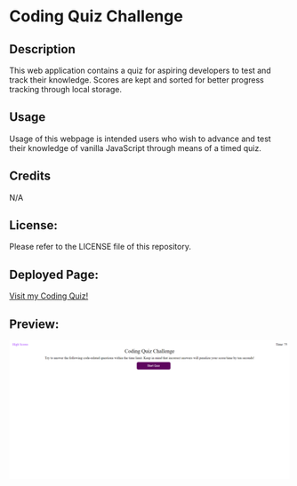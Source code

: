 # Coding Quiz Challenge

## Description
This web application contains a quiz for aspiring developers to test and track their knowledge. Scores are kept and sorted for better progress tracking through local storage. 

## Usage
Usage of this webpage is intended users who wish to advance and test their knowledge of vanilla JavaScript through means of a timed quiz.

## Credits
N/A

## License:
Please refer to the LICENSE file of this repository.

## Deployed Page: 
<a href="https://acarter867.github.io/Coding-Quiz/">Visit my Coding Quiz!</a>

## Preview:
<img src="/assets/Photos/Project-Preview.png" alt="Coding Quiz Preview">
